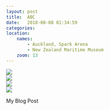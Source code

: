 ```yaml
---
layout: post
title:  ABC
date:   2018-08-08 01:34:59
categories: 
location:
    names:
        - Auckland, Spark Arena
        - New Zealand Maritime Museum
    zoom: 13
---
```


<div class="post-image">
    <img src="https://s3.eu-west-3.amazonaws.com/com.simonecivetta.centralasia2018/1533684897.67132-0.jpeg" />
</div>
            <div class="post-image">
    <img src="https://s3.eu-west-3.amazonaws.com/com.simonecivetta.centralasia2018/1533684897.67132-1.jpeg" />
</div>
            <div class="post-image">
    <img src="https://s3.eu-west-3.amazonaws.com/com.simonecivetta.centralasia2018/1533684897.67132-2.jpeg" />
</div>
            <div class="post-image">
    <img src="https://s3.eu-west-3.amazonaws.com/com.simonecivetta.centralasia2018/1533684897.67132-3.jpeg" />
</div>
            

My Blog Post

